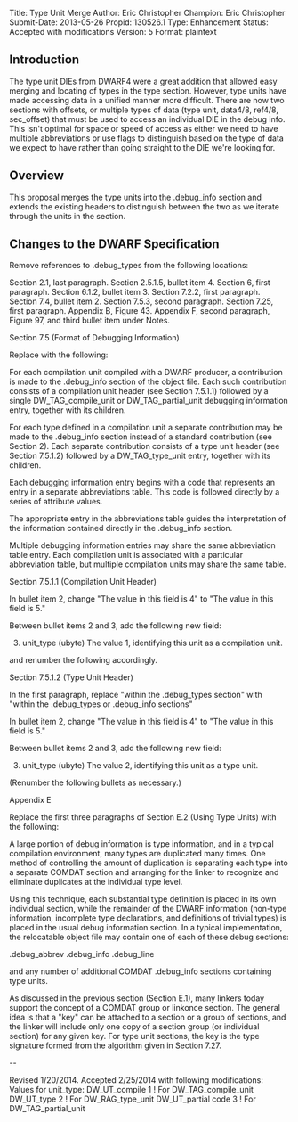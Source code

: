 Title:       Type Unit Merge
Author:      Eric Christopher
Champion:    Eric Christopher
Submit-Date: 2013-05-26
Propid:      130526.1
Type:        Enhancement
Status:      Accepted with modifications
Version:     5
Format:      plaintext

Introduction
----------------

The type unit DIEs from DWARF4 were a great addition that allowed easy
merging and locating of types in the type section. However, type units
have made accessing data in a unified manner more difficult. There are
now two sections with offsets, or multiple types of data (type unit,
data4/8, ref4/8, sec_offset) that must be used to access an individual
DIE in the debug info. This isn't optimal for space or speed of access
as either we need to have multiple abbreviations or use flags to
distinguish based on the type of data we expect to have rather than
going straight to the DIE we're looking for.


Overview
----------------

This proposal merges the type units into the .debug_info section and
extends the existing headers to distinguish between the two as we
iterate through the units in the section.


Changes to the DWARF Specification
-------------------------------------------------

Remove references to .debug_types from the following locations:

Section 2.1, last paragraph.
Section 2.5.1.5, bullet item 4.
Section 6, first paragraph.
Section 6.1.2, bullet item 3.
Section 7.2.2, first paragraph.
Section 7.4, bullet item 2.
Section 7.5.3, second paragraph.
Section 7.25, first paragraph.
Appendix B, Figure 43.
Appendix F, second paragraph, Figure 97, and third bullet item under Notes.

Section 7.5 (Format of Debugging Information)

Replace with the following:

For each compilation unit compiled with a DWARF producer, a
contribution is made to the .debug_info section of the object file.
Each such contribution consists of a compilation unit header (see
Section 7.5.1.1) followed by a single DW_TAG_compile_unit or
DW_TAG_partial_unit debugging information entry, together with its
children.

For each type defined in a compilation unit a separate contribution
may be made to the .debug_info section instead of a standard
contribution (see Section 2). Each separate contribution consists of a
type unit header (see Section 7.5.1.2) followed by a DW_TAG_type_unit
entry, together with its children.

Each debugging information entry begins with a code that represents an
entry in a separate abbreviations table. This code is followed
directly by a series of attribute values.

The appropriate entry in the abbreviations table guides the
interpretation of the information contained directly in the
.debug_info section.

Multiple debugging information entries may share the same abbreviation
table entry. Each compilation unit is associated with a particular
abbreviation table, but multiple compilation units may share the same
table.


Section 7.5.1.1 (Compilation Unit Header)

In bullet item 2, change "The value in this field is 4" to "The value
in this field is 5."

Between bullet items 2 and 3, add the following new field:

3.    unit_type (ubyte)
The value 1, identifying this unit as a compilation unit.

and renumber the following accordingly.

Section 7.5.1.2 (Type Unit Header)

In the first paragraph, replace "within the .debug_types section" with
"within the .debug_types or .debug_info sections"

In bullet item 2, change "The value in this field is 4" to "The value
in this field is 5."

Between bullet items 2 and 3, add the following new field:

3.    unit_type (ubyte)
The value 2, identifying this unit as a type unit.

(Renumber the following bullets as necessary.)


Appendix E

Replace the first three paragraphs of Section E.2 (Using Type Units)
with the following:

A large portion of debug information is type information, and in a
typical compilation environment, many types are duplicated many times.
One method of controlling the amount of duplication is separating each
type into a separate COMDAT section and arranging for the linker to
recognize and eliminate duplicates at the individual type level.

Using this technique, each substantial type definition is placed in
its own individual section, while the remainder of the DWARF
information (non-type information, incomplete type declarations, and
definitions of trivial types) is placed in the usual debug information
section. In a typical implementation, the relocatable object file may
contain one of each of these debug sections:

 .debug_abbrev
 .debug_info
 .debug_line

and any number of additional COMDAT .debug_info sections containing type units.

As discussed in the previous section (Section E.1), many linkers today
support the concept of a COMDAT group or linkonce section. The general
idea is that a "key" can be attached to a section or a group of
sections, and the linker will include only one copy of a section group
(or individual section) for any given key. For type unit sections, the
key is the type signature formed from the algorithm given in Section
7.27.

--

Revised 1/20/2014.
Accepted 2/25/2014 with following modifications:
   Values for unit_type:
   DW_UT_compile      1     ! For DW_TAG_compile_unit
   DW_UT_type         2     ! For DW_RAG_type_unit
   DW_UT_partial code 3     ! For DW_TAG_partial_unit
